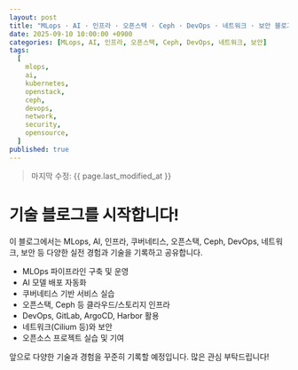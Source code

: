 ```yaml
---
layout: post
title: "MLops · AI · 인프라 · 오픈스택 · Ceph · DevOps · 네트워크 · 보안 블로그 시작하기"
date: 2025-09-10 10:00:00 +0900
categories: [MLops, AI, 인프라, 오픈스택, Ceph, DevOps, 네트워크, 보안]
tags:
  [
    mlops,
    ai,
    kubernetes,
    openstack,
    ceph,
    devops,
    network,
    security,
    opensource,
  ]
published: true
---
```


> 마지막 수정: {{ page.last_modified_at }}

# 기술 블로그를 시작합니다!

이 블로그에서는 MLops, AI, 인프라, 쿠버네티스, 오픈스택, Ceph, DevOps, 네트워크, 보안 등 다양한 실전 경험과 기술을 기록하고 공유합니다.

- MLOps 파이프라인 구축 및 운영
- AI 모델 배포 자동화
- 쿠버네티스 기반 서비스 실습
- 오픈스택, Ceph 등 클라우드/스토리지 인프라
- DevOps, GitLab, ArgoCD, Harbor 활용
- 네트워크(Cilium 등)와 보안
- 오픈소스 프로젝트 실습 및 기여

앞으로 다양한 기술과 경험을 꾸준히 기록할 예정입니다. 많은 관심 부탁드립니다!
